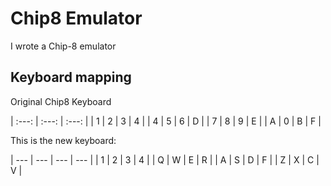 
# Chip8 Emulator

I wrote a Chip-8 emulator


## Keyboard mapping

Original Chip8 Keyboard

| :---: | :---: | :---: |
| 1   | 2   | 3   | 4   |
| 4   | 5   | 6   | D   |
| 7   | 8   | 9   | E   |
| A   | 0   | B   | F   |


This is the new keyboard:

| --- | --- | --- | --- |
| 1   | 2   | 3   | 4   |
| Q   | W   | E   | R   |
| A   | S   | D   | F   |
| Z   | X   | C   | V   |
